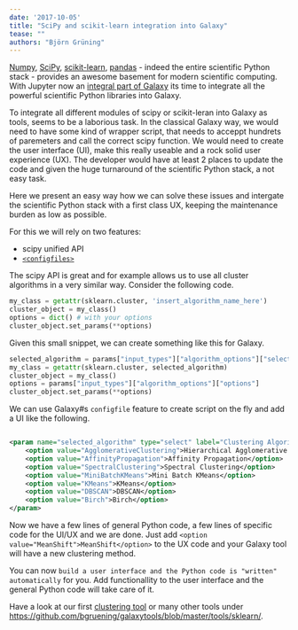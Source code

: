 ```yaml
---
date: '2017-10-05'
title: "SciPy and scikit-learn integration into Galaxy"
tease: ""
authors: "Björn Grüning"
---
```


[Numpy](http://www.numpy.org), [SciPy](https://www.scipy.org), [scikit-learn](http://scikit-learn.org),
[pandas](http://pandas.pydata.org/) - indeed the entire scientific Python stack - provides an awesome basement for modern
scientific computing. With Jupyter now an [integral part of Galaxy](https://dx.doi.org/10.1371%2Fjournal.pcbi.1005425) 
its time to integrate all the powerful scientific Python libraries into Galaxy.

To integrate all different modules of scipy or scikit-leran into Galaxy as tools, seems to be a laborious task.
In the classical Galaxy way, we would need to have some kind of wrapper script, that needs to acceppt hundrets of
paremeters and call the correct scipy function. We would need to create the user interface (UI), make this really useable
and a rock solid user experience (UX). The developer would have at least 2 places to update the code and given the
huge turnaround of the scientific Python stack, a not easy task.

Here we present an easy way how we can solve these issues and intergate the scientific Python stack with a first class UX,
keeping the maintenance burden as low as possible.

For this we will rely on two features:

 * scipy unified API
 * [`<configfiles>`](https://docs.galaxyproject.org/en/latest/dev/schema.html#tool-configfiles)


The scipy API is great and for example allows us to use all cluster algorithms in a very similar way. Consider the following
code.

```python
my_class = getattr(sklearn.cluster, 'insert_algorithm_name_here')
cluster_object = my_class()
options = dict() # with your options
cluster_object.set_params(**options)
```

Given this small snippet, we can create something like this for Galaxy.

```python
selected_algorithm = params["input_types"]["algorithm_options"]["selected_algorithm"]
my_class = getattr(sklearn.cluster, selected_algorithm)
cluster_object = my_class()
options = params["input_types"]["algorithm_options"]["options"]
cluster_object.set_params(**options)
```

We can use Galaxy#s `configfile` feature to create script on the fly and add a UI like the following.

```xml

<param name="selected_algorithm" type="select" label="Clustering Algorithm">
    <option value="AgglomerativeClustering">Hierarchical Agglomerative Clustering</option>
    <option value="AffinityPropagation">Affinity Propagation</option>
    <option value="SpectralClustering">Spectral Clustering</option>
    <option value="MiniBatchKMeans">Mini Batch KMeans</option>
    <option value="KMeans">KMeans</option>
    <option value="DBSCAN">DBSCAN</option>
    <option value="Birch">Birch</option>
</param>
```

Now we have a few lines of general Python code, a few lines of specific code for the UI/UX and we are done. Just
add `<option value="MeanShift">MeanShift</option>` to the UX code and your Galaxy tool will have a new clustering method.

You can now `build a user interface and the Python code is "written" automatically` for you. Add functionallity to the
user interface and the general Python code will take care of it.

Have a look at our first [clustering tool](https://github.com/bgruening/galaxytools/blob/master/tools/sklearn/numeric_clustering.xml)
or many other tools under https://github.com/bgruening/galaxytools/blob/master/tools/sklearn/.



